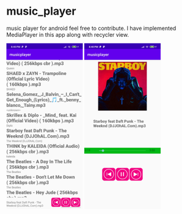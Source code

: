 # music_player
music player for android 
feel free to contribute.
I have implemented MediaPlayer in this app along with recycler view.

<img src="https://github.com/heyyviv/music_player/blob/master/Screenshot_2020-08-20-20-40-36-506_com.example.musicplayer%5B1%5D.jpg" heigth=400 width=200 margin-left=30 />
  
<img src="https://github.com/heyyviv/music_player/blob/master/Screenshot_2020-08-20-20-40-24-513_com.example.musicplayer%5B1%5D.jpg" heigth=400 width=200/>
